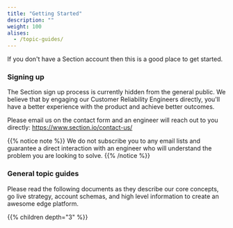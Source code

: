 ```yaml
---
title: "Getting Started"
description: ""
weight: 100
alises:
  - /topic-guides/
---
```


If you don't have a Section account then this is a good place to get started.

### Signing up

The Section sign up process is currently hidden from the general public. We believe that by engaging our Customer Reliability Engineers directly, you'll have a better experience with the product and achieve better outcomes.

Please email us on the contact form and an engineer will reach out to you directly: https://www.section.io/contact-us/

{{% notice note %}}
We do not subscribe you to any email lists and guarantee a direct interaction with an engineer who will understand the problem you are looking to solve.
{{% /notice %}}

### General topic guides

Please read the following documents as they describe our core concepts, go live strategy, account schemas, and high level information to create an awesome edge platform.

{{% children depth="3" %}}
